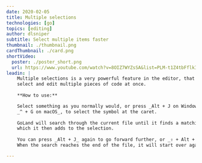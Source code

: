 ```yaml
---
date: 2020-02-05
title: Multiple selections
technologies: [go]
topics: [editing]
author: dlsniper
subtitle: Select multiple items faster
thumbnail: ./thumbnail.png
cardThumbnail: ./card.png
shortVideo:
  poster: ./poster_short.png
  url: https://www.youtube.com/watch?v=8OIZ7WYZsSA&list=PLM-t1Z4tbFflkIOaap4P-BV30ZrZwrDld&index=7
leadin: |
    Multiple selections is a very powerful feature in the editor, that lets you quickly 
    select and edit multiple pieces of code at once.
    
    **How to use:**

    Select something as you normally would, or press _Alt + J on Windows/Linux_, 
    _^ + G on macOS_, to select the symbol at the caret.
    
    GoLand will search through the current file until it finds a matching piece of text, 
    which it then adds to the selection.
    
    You can press _Alt + J_ again to go forward further, or _⇧ + Alt + J_ to go back.
    When the search reaches the end of the file, it will start over again from the beginning.

---
```


